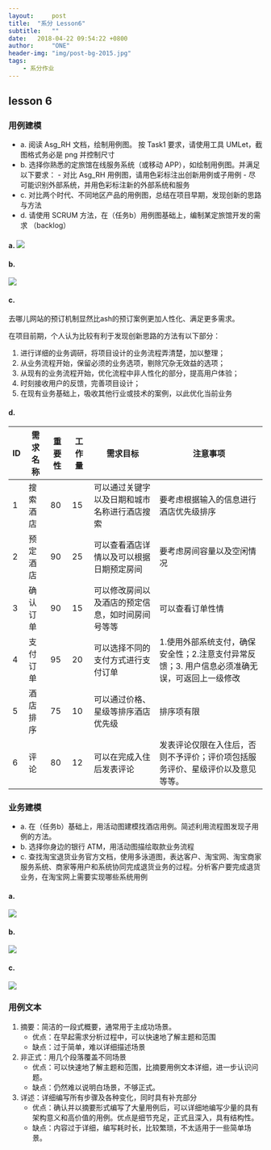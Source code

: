 ```yaml
---
layout:     post
title:  "系分 Lesson6"
subtitle:   ""
date:   2018-04-22 09:54:22 +0800
author:     "ONE"
header-img: "img/post-bg-2015.jpg"
tags:
    - 系分作业
---
```


## lesson 6

### 用例建模

- a. 阅读 Asg_RH 文档，绘制用例图。 按 Task1 要求，请使用工具 UMLet，截图格式务必是 png 并控制尺寸
- b. 选择你熟悉的定旅馆在线服务系统（或移动 APP），如绘制用例图。并满足以下要求：
  \- 对比 Asg_RH 用例图，请用色彩标注出创新用例或子用例
  \- 尽可能识别外部系统，并用色彩标注新的外部系统和服务
- c. 对比两个时代、不同地区产品的用例图，总结在项目早期，发现创新的思路与方法
- d. 请使用 SCRUM 方法，在（任务b）用例图基础上，编制某定旅馆开发的需求 （backlog）

#### a. ![](https://github.com/YinghongZhang/yinghongzhang.github.io/blob/master/public/images/6_asg_usecase.jpg?raw=true)

#### b.

![](https://github.com/YinghongZhang/yinghongzhang.github.io/blob/master/public/images/6_qunaer_usecase.jpg?raw=true)

#### c.

去哪儿网站的预订机制显然比ash的预订案例更加人性化、满足更多需求。

在项目前期，个人认为比较有利于发现创新思路的方法有以下部分：

1. 进行详细的业务调研，将项目设计的业务流程弄清楚，加以整理；
2. 从业务流程开始，保留必须的业务选项，剔除冗杂无效益的选项；
3. 从现有的业务流程开始，优化流程中非人性化的部分，提高用户体验；
4. 时刻接收用户的反馈，完善项目设计；
5. 在现有业务基础上，吸收其他行业或技术的案例，以此优化当前业务

#### d.

| ID   | 需求名称 | 重要性  | 工作量  | 需求目标                     | 注意事项                                     |
| ---- | ---- | ---- | ---- | ------------------------ | ---------------------------------------- |
| 1    | 搜索酒店 | 80   | 15   | 可以通过关键字以及日期和城市名称进行酒店搜索   | 要考虑根据输入的信息进行酒店优先级排序                      |
| 2    | 预定酒店 | 90   | 25   | 可以查看酒店详情以及可以根据日期预定房间     | 要考虑房间容量以及空闲情况                            |
| 3    | 确认订单 | 90   | 15   | 可以修改房间以及酒店的预定信息，如时间房间号等等 | 可以查看订单性情                                 |
| 4    | 支付订单 | 95   | 20   | 可以选择不同的支付方式进行支付订单        | 1.使用外部系统支付，确保安全性；2.注意支付异常反馈；3. 用户信息必须准确无误，可返回上一级修改 |
| 5    | 酒店排序 | 75   | 10   | 可以通过价格、星级等排序酒店优先级        | 排序项有限                                    |
| 6    | 评论   | 80   | 12   | 可以在完成入住后发表评论             | 发表评论仅限在入住后，否则不予评价；评价项包括服务评价、星级评价以及意见等等。  |

### 业务建模

- a. 在（任务b）基础上，用活动图建模找酒店用例。简述利用流程图发现子用例的方法。
- b. 选择你身边的银行 ATM，用活动图描绘取款业务流程
- c. 查找淘宝退货业务官方文档，使用多泳道图，表达客户、淘宝网、淘宝商家服务系统、商家等用户和系统协同完成退货业务的过程。分析客户要完成退货业务，在淘宝网上需要实现哪些系统用例

#### a.

![](https://github.com/YinghongZhang/yinghongzhang.github.io/blob/master/public/images/6_2_1.jpg?raw=true)

#### b.

![](https://github.com/YinghongZhang/yinghongzhang.github.io/blob/master/public/images/6_2_2.jpg?raw=true)

#### c.

![](https://github.com/YinghongZhang/yinghongzhang.github.io/blob/master/public/images/6_2_3.jpg?raw=true)

### 用例文本

1. 摘要：简洁的一段式概要，通常用于主成功场景。
   * 优点：在早起需求分析过程中，可以快速地了解主题和范围
   * 缺点：过于简单，难以详细描述场景
2. 非正式：用几个段落覆盖不同场景
   * 优点：可以快速地了解主题和范围，比摘要用例文本详细，进一步认识问题。
   * 缺点：仍然难以说明白场景，不够正式。
3. 详述：详细编写所有步骤及各种变化，同时具有补充部分
   * 优点：确认并以摘要形式编写了大量用例后，可以详细地编写少量的具有架构意义和高价值的用例。优点是细节充足，正式且深入，具有结构性。
   * 缺点：内容过于详细，编写耗时长，比较繁琐，不太适用于一些简单场景。